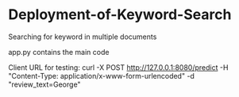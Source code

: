 # Deployment-of-Keyword-Search
Searching for keyword in multiple documents


app.py contains the main code 

Client URL for testing:
 curl -X POST http://127.0.0.1:8080/predict -H "Content-Type: application/x-www-form-urlencoded" -d "review_text=George"
